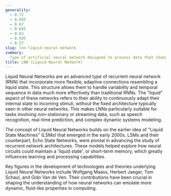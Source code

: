 ```yaml
---
generality:
  - 0.72
  - 0.695
  - 0.67
  - 0.645
  - 0.62
  - 0.595
  - 0.57
slug: lnn-liquid-neural-network
summary:
  Type of artificial neural network designed to process data that changes over time, such as time series data, by simulating a more dynamic and fluid-like behavior.
title: LNN (Liquid Neural Network)
---
```


Liquid Neural Networks are an advanced type of recurrent neural network (RNN) that incorporate more flexible, adaptive connections resembling a liquid state. This structure allows them to handle variability and temporal sequence in data much more effectively than traditional RNNs. The "liquid" aspect of these networks refers to their ability to continuously adapt their internal state to incoming stimuli, without the fixed architecture typically seen in other neural networks. This makes LNNs particularly suitable for tasks involving non-stationary or streaming data, such as speech recognition, real-time prediction, and complex dynamic systems modeling.

The concept of Liquid Neural Networks builds on the earlier idea of "Liquid State Machines" (LSMs) that emerged in the early 2000s. LSMs and their counterpart, Echo State Networks, were pivotal in advancing the study of recurrent network architectures. These models helped explore how neural circuits could maintain a 'liquid state', or short-term memory, which greatly influences learning and processing capabilities.

Key figures in the development of technologies and theories underlying Liquid Neural Networks include Wolfgang Maass, Herbert Jaeger, Tom Schaul, and Gido Van de Ven. Their contributions have been crucial in shaping the understanding of how neural networks can emulate more dynamic, fluid-like properties in computing.
